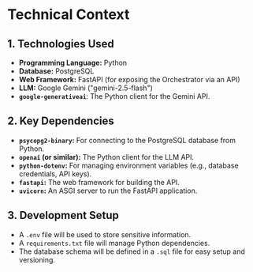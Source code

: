 # Technical Context

## 1. Technologies Used

- **Programming Language:** Python
- **Database:** PostgreSQL
- **Web Framework:** FastAPI (for exposing the Orchestrator via an API)
- **LLM:** Google Gemini ("gemini-2.5-flash")
- **`google-generativeai`**: The Python client for the Gemini API.

## 2. Key Dependencies

- **`psycopg2-binary`:** For connecting to the PostgreSQL database from Python.
- **`openai` (or similar):** The Python client for the LLM API.
- **`python-dotenv`:** For managing environment variables (e.g., database credentials, API keys).
- **`fastapi`:** The web framework for building the API.
- **`uvicorn`:** An ASGI server to run the FastAPI application.

## 3. Development Setup

- A `.env` file will be used to store sensitive information.
- A `requirements.txt` file will manage Python dependencies.
- The database schema will be defined in a `.sql` file for easy setup and versioning.
